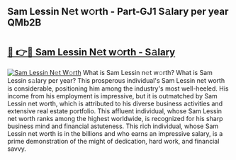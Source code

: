 ## Sam Lessin N𝚎t w𝚘rth - Part-GJ1 S𝚊lary per year QMb2B

# <h2><a href="http://gc1jr8h.nevu.top/?p=Sam+Lessin">🔗 👉🔴 Sam Lessin N𝚎t w𝚘rth - S𝚊lary</a></h2>

[![Sam Lessin N𝚎t W𝚘rth](https://i.imgur.com/Oavwk0R.jpeg)](http://gc1jr8h.nevu.top/?p=Sam+Lessin)
What is Sam Lessin n𝚎t w𝚘rth? What is Sam Lessin s𝚊lary per year?
This prosperous individual's Sam Lessin net worth is considerable, positioning him among the industry's most well-heeled. His income from his employment is impressive, but it is outmatched by Sam Lessin net worth, which is attributed to his diverse business activities and extensive real estate portfolio. This affluent individual, whose Sam Lessin net worth ranks among the highest worldwide, is recognized for his sharp business mind and financial astuteness. This rich individual, whose Sam Lessin net worth is in the billions and who earns an impressive salary, is a prime demonstration of the might of dedication, hard work, and financial savvy.
